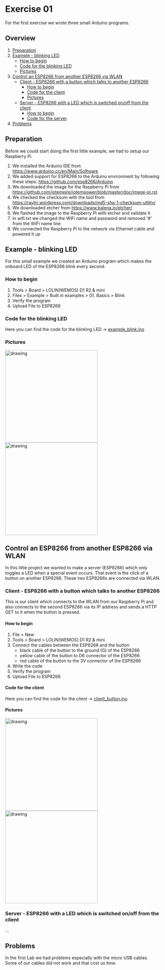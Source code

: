 # Exercise 01
For the first exercise we wrote three small Arduino programs.

## Overview
1. [Preparation](/Teamfolder/exercises/exercise01#preparation)
2. [Example - blinking LED](/Teamfolder/exercises/exercise01#example---blinking-led)
	- [How to begin](/Teamfolder/exercises/exercise01#how-to-begin)
	- [Code for the blinking LED](/Teamfolder/exercises/exercise01#code-for-the-blinking-led)
	- [Pictures](/Teamfolder/exercises/exercise01#pictures)
3. [Control an ESP8266 from another ESP8266 via WLAN](/Teamfolder/exercises/exercise01#control-an-esp8266-from-another-esp8266-via-wlan)
	- [Client - ESP8266 with a button which talks to another ESP8266](/Teamfolder/exercises/exercise01#client---esp8266-with-a-button-which-talks-to-another-esp8266)
		- [How to begin](/Teamfolder/exercises/exercise01#how-to-begin-1)
		- [Code for the client](/Teamfolder/exercises/exercise01#code-for-the-client)
		- [Pictures](/Teamfolder/exercises/exercise01#pictures-1)
	- [Server - ESP8266 with a LED which is switched on/off from the client](/Teamfolder/exercises/exercise01#server---esp8266-with-a-led-which-is-switched-onoff-from-the-client)
		- [How to begin](/Teamfolder/exercises/exercise01#how-to-begin-2)
		- [Code for the server](/Teamfolder/exercises/exercise01#code-for-the-server). 
4. [Problems](/Teamfolder/exercises/exercises01#Problems)



## Preparation
Before we could start doing the first little example, we had to setup our Raspberry Pi.
1. We installed the Arduino IDE from https://www.arduino.cc/en/Main/Software
2. We added support for ESP8266 to the Arduino environment by following these steps: https://github.com/esp8266/Arduino
3. We downloaded the image for the Raspberry Pi from https://github.com/iotempire/iotempower/blob/master/doc/image-pi.rst
4. We checked the checksum with the tool from https://raylin.wordpress.com/downloads/md5-sha-1-checksum-utility/
5. We downloaded etcher from https://www.balena.io/etcher/
6. We flashed the image to the Raspberry Pi with etcher and validate it
7. In wifi.txt we changed the WiFi name and password and removed '#' from the WiFi name line
8. We connected the Raspberry Pi to the network via Ethernet cable and powered it up

## Example - blinking LED
For this small example we created an Arduino program which makes the onboard LED of the ESP8266 blink every second.

### How to begin
1. Tools > Board > LOLIN(WEMOS) D1 R2 & mini
2. Files > Example > Built in examples > 01. Basics > Blink
3. Verify the program
4. Upload File to ESP8266

### Code for the blinking LED
Here you can find the code for the blinking LED -> [example_blink.ino](/Teamfolder/exercises/exercise01/example_blink/example_blink.ino)

### Pictures
<img src="/Teamfolder/pictures/exercise01/example_blink_picture_1.jpg" alt="drawing" width="300"/> <img src="/Teamfolder/pictures/exercise01/example_blink_picture_2.jpg" alt="drawing" width="300"/>

## Control an ESP8266 from another ESP8266 via WLAN
In this little project we wanted to make a server (ESP8266) which only toggles a LED when a special event occurs. That event is the click of a button on another ESP8266.
These two ESP8266s are connected via WLAN.

### Client - ESP8266 with a button which talks to another ESP8266
This is our client which connects to the WLAN from our Raspberry Pi and also connects to the second ESP8266 via its IP address and sends a HTTP GET to it when the button is pressed.

#### How to begin
1. File > New
1. Tools > Board > LOLIN(WEMOS) D1 R2 & mini
3. Connect the cables between the ESP8266 and the button
	- black cable of the button to the ground (G) of the ESP8266
	- yellow cable of the button to D6 connector of the ESP8266
	- red cable of the button to the 3V connector of the ESP8266
2. Write the code
3. Verify the program
4. Upload File to ESP8266

#### Code for the client
Here you can find the code for the client -> [client_button.ino](/Teamfolder/exercises/exercise01/client_button/client_button.ino)

#### Pictures
<img src="/Teamfolder/pictures/exercise01/client_button_picture_1.jpg" alt="drawing" width="300"/> <img src="/Teamfolder/pictures/exercise01/client_button_picture_2.jpg" alt="drawing" width="300"/>

### Server - ESP8266 with a LED which is switched on/off from the client
...

## Problems
In the first Lab we had problems especially with the micro USB cables. Some of our cables did not work and that cost us time.
